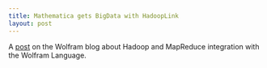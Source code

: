 ```yaml
---
title: Mathematica gets BigData with HadoopLink
layout: post
---
```


A
[post](http://blog.wolfram.com/2013/07/31/mathematica-gets-bigdata-with-hadooplink/)
on the Wolfram blog about Hadoop and MapReduce integration with the Wolfram Language.
